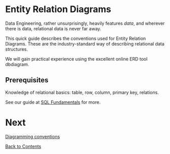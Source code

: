 # Entity Relation Diagrams

Data Engineering, rather unsurprisingly, heavily features _data_, and wherever there is data, relational data is never far away.

This quick guide describes the conventions used for Entity Relation Diagrams. These are the industry-standard way of describing relational data structures.

We will gain practical experience using the excellent online ERD tool dbdiagram.

## Prerequisites

Knowledge of relational basics: table, row, column, primary key, relations.

See our guide at [SQL Fundamentals](https://github.com/bjssacademy/fundamentals-sql) for more.

# Next

[Diagramming conventions](/diagramming.md)

[Back to Contents](/contents.md)

